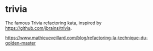 # trivia

The famous Trivia refactoring kata, inspired by https://github.com/jbrains/trivia.

https://www.mathieueveillard.com/blog/refactoring-la-technique-du-golden-master
